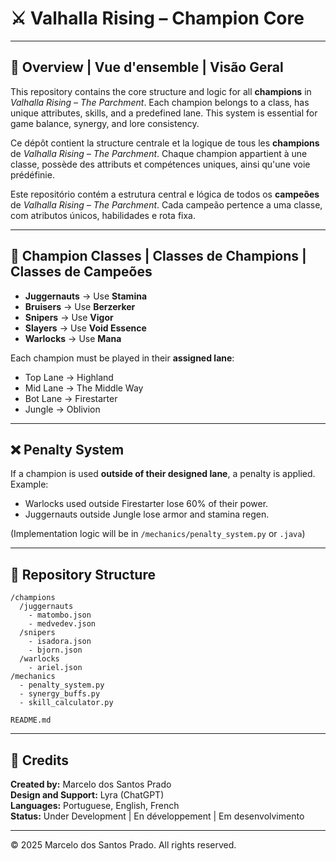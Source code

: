 
# ⚔️ Valhalla Rising – Champion Core

---

## 🧠 Overview | Vue d'ensemble | Visão Geral

This repository contains the core structure and logic for all **champions** in *Valhalla Rising – The Parchment*. Each champion belongs to a class, has unique attributes, skills, and a predefined lane. This system is essential for game balance, synergy, and lore consistency.

Ce dépôt contient la structure centrale et la logique de tous les **champions** de *Valhalla Rising – The Parchment*. Chaque champion appartient à une classe, possède des attributs et compétences uniques, ainsi qu'une voie prédéfinie.

Este repositório contém a estrutura central e lógica de todos os **campeões** de *Valhalla Rising – The Parchment*. Cada campeão pertence a uma classe, com atributos únicos, habilidades e rota fixa.

---

## 🧬 Champion Classes | Classes de Champions | Classes de Campeões

- **Juggernauts** → Use **Stamina**
- **Bruisers** → Use **Berzerker**
- **Snipers** → Use **Vigor**
- **Slayers** → Use **Void Essence**
- **Warlocks** → Use **Mana**

Each champion must be played in their **assigned lane**:
- Top Lane → Highland
- Mid Lane → The Middle Way
- Bot Lane → Firestarter
- Jungle → Oblivion

---

## ❌ Penalty System

If a champion is used **outside of their designed lane**, a penalty is applied.  
Example:
- Warlocks used outside Firestarter lose 60% of their power.
- Juggernauts outside Jungle lose armor and stamina regen.

(Implementation logic will be in `/mechanics/penalty_system.py` or `.java`)

---

## 📁 Repository Structure

```
/champions
  /juggernauts
    - matombo.json
    - medvedev.json
  /snipers
    - isadora.json
    - bjorn.json
  /warlocks
    - ariel.json
/mechanics
  - penalty_system.py
  - synergy_buffs.py
  - skill_calculator.py

README.md
```

---

## 🧾 Credits

**Created by:** Marcelo dos Santos Prado  
**Design and Support:** Lyra (ChatGPT)  
**Languages:** Portuguese, English, French  
**Status:** Under Development | En développement | Em desenvolvimento

---

© 2025 Marcelo dos Santos Prado. All rights reserved.
